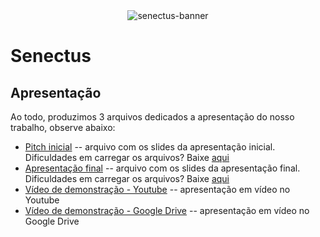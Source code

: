 <div align="center">
  <img src="https://github.com/ICEI-PUC-Minas-PMV-SI/pmv-si-2023-2-pe1-t2-senectus/assets/92616145/3b83f483-aede-40a3-9ebe-a824a2ea7420" alt="senectus-banner"/>
</div>

# Senectus
## Apresentação

Ao todo, produzimos 3 arquivos dedicados a apresentação do nosso trabalho, observe abaixo:

* [Pitch inicial](./apresentacao-inicial.pdf) -- arquivo com os slides da apresentação inicial. Dificuldades em carregar os arquivos? Baixe [aqui](https://github.com/ICEI-PUC-Minas-PMV-SI/pmv-si-2023-2-pe1-t2-senectus/files/13697871/apresentacao-inicial.pdf)
* [Apresentação final](./apresentacao-final.pdf) -- arquivo com os slides da apresentação final. Dificuldades em carregar os arquivos? Baixe [aqui](https://github.com/ICEI-PUC-Minas-PMV-SI/pmv-si-2023-2-pe1-t2-senectus/files/13697872/apresentacao-final.pdf)
* [Vídeo de demonstração - Youtube](https://youtu.be/28kE5vLW4vM) -- apresentação em vídeo no Youtube
* [Vídeo de demonstração - Google Drive](https://drive.google.com/file/d/1yajovks2A1y5zeMQVLgQpjNfGtvansMe/view?usp=sharing) -- apresentação em vídeo no Google Drive

